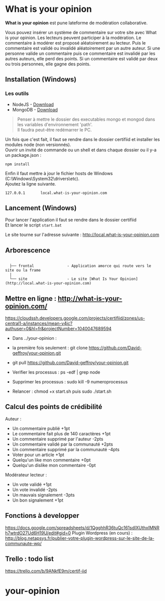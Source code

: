 # What is your opinion

__What is your opinion__ est pune lateforme de modération collaborative. 


Vous pouvez insérer un système de commentaire sur votre site avec What is your opinion.
Les lecteurs peuvent participer à la modération. 
Le commentaire à modérer est proposé aléatoirement au lecteur.
Puis le commentaire est validé ou invalidé aléatoirement par un autre auteur.
Si une personne valide un commentaire puis ce commentaire est invalidé par les autres auteurs, elle perd des points.
Si un commentaire est validé par deux ou trois personnes, elle gagne des points.

## Installation (Windows)

### Les outils
-	NodeJS  - [Download](https://nodejs.org/download)
-	MongoDB - [Download](https://www.mongodb.org/downloads)

>	Penser à mettre le dossier des executables mongo et mongod dans les variables d'environnement 'path'.<br />
>   Il faudra peut-être redémarrer le PC.

Un fois que c'est fait, il faut se rendre dans le dossier certifiid et installer les modules node (non versionnés).<br/>
Ouvrir un invité de commande ou un shell et dans chaque dossier ou il y-a un package.json :

    npm install

Enfin il faut mettre à jour le fichier hosts de Windows (C:\Windows\System32\drivers\etc\).<br>
Ajoutez la ligne suivante.

```
127.0.0.1		local.what-is-your-opinion.com
```

## Lancement (Windows)
Pour lancer l'application il faut se rendre dans le dossier certifiid<br>
Et lancer le script `start.bat`<br>

Le site tourne sur l'adresse suivante : http://local.what-is-your-opinion.com

## Arborescence

```

  ├── frontal               - Application amorce qui route vers le site ou la frame
  |
  └── site                  - Le site [What Is Your Opinion](http://local.what-is-your-opinion.com)
```

## Mettre en ligne : http://what-is-your-opinion.com/

https://cloudssh.developers.google.com/projects/certifiid/zones/us-central1-a/instances/mean-v4ic?authuser=0&hl=fr&projectNumber=1040047689594

- Dans ../your-opinion : 
- la première fois seulement : git clone https://github.com/David-geffroy/your-opinion.git
- git pull https://github.com/David-geffroy/your-opinion.git

- Verifier les processus : ps -edf | grep node
- Supprimer les processus : sudo kill -9 numeroprocessus
- Relancer : chmod +x start.sh puis sudo ./start.sh

## Calcul des points de crédibilité
Auteur :
-	Un commentaire publié                       +1pt
-	Le commentaire fait plus de 140 caractères	+1pt
-	Un commentaire supprimé par l'auteur        -2pts
-	Un commentaire validé par la communauté     +2pts
-	Un commentaire supprimé par la communauté   -4pts
-	Voter pour un article                       +1pt
-	Quelqu'un like mon commentaire              +0pt
-	Quelqu'un dislike mon commentaire           -0pt

Modérateur lecteur :
-	Un vote validé                              +1pt
-	Un vote invalidé                            -2pts
-	Un mauvais signalement                      -3pts
-	Un bon signalement                          +1pt

## Fonctions à developper

https://docs.google.com/spreadsheets/d/1QgghhR36tuQc161sdIXUthxIMNRh7wtrdO27Ud6H19U/edit#gid=0
Plugin Wordpress (en cours) : http://blog.netapsys.fr/publier-votre-plugin-wordpress-sur-le-site-de-la-communaute-wp/

## Trello : todo list

https://trello.com/b/9ANkfE9m/certif-iid
# your-opinion 
